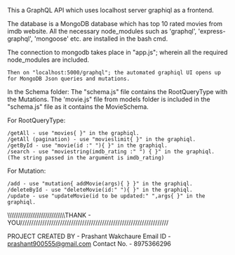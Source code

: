
This a GraphQL API which uses localhost server graphiql as a frontend.

The database is a MongoDB database which has top 10 rated movies from imdb website.
All the necessary node_modules such as 'graphql', 'express-graphql', 'mongoose' etc. are installed in the bash cmd.

The connection to mongodb takes place in "app.js"; wherein all the required node_modules are included.

    Then on "localhost:5000/graphql"; the automated graphiql UI opens up for MongoDB Json queries and mutations.

In the Schema folder: The "schema.js" file contains the RootQueryType with the Mutations. The 'movie.js" file from models folder is                             included in the "schema.js" file as it contains the MovieSchema.

For RootQueryType:

    /getAll - use "movies{ }" in the graphiql.
    /getAll (pagination) - use "movieslimit{ }" in the graphiql.
    /getById - use "movie(id :" "){ }" in the graphiql.
    /search - use "moviestring(imdb_rating :" ") { }" in the graphiql. (The string passed in the argument is imdb_rating)
    
For Mutation:

    /add - use "mutation{ addMovie(args){ } }" in the graphiql.
    /deleteById - use "deleteMovie(id:" "){ }" in the graphiql.
    /update - use "updateMovie(id to be updated:" ",args{ }" in the graphiql.

\\\\\\\\\\\\\\\\\\\\\\\\\\\\\\\\\\\\\\\\\\\\\\\\\\\\\\\\\\\\THANK - YOU///////////////////////////////////////////////////////////////////

PROJECT CREATED BY - Prashant Wakchaure
          Email ID - prashant900555@gmail.com
       Contact No. - 8975366296

